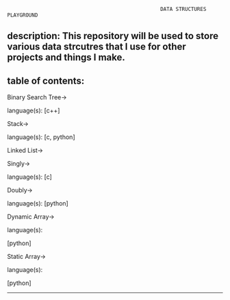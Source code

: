                                                       DATA STRUCTURES PLAYGROUND
                                                      
description: This repository will be used to store various data strcutres 
             that I use for other projects and things I make.
--------------------------------------------------------------------------



table of contents:
-------------------------------------------
  Binary Search Tree->
  
  language(s):
    [c++]
      
  Stack->
  
  language(s):
    [c, python]
    
  Linked List->
  
  Singly->
    
  language(s):
  [c]
  
  Doubly->
  
  language(s):
  [python]

  Dynamic Array->

  language(s):

  [python]

  Static Array->

  language(s):

  [python]


    
    
--------------------------------------------
